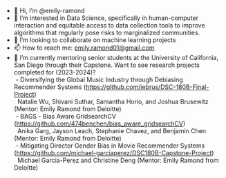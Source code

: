 - 👋 Hi, I’m @emily-ramond
- 👀 I’m interested in Data Science, specifically in human-computer interaction and equitable access to data collection tools to improve algorithms that regularly pose risks to marginalized communities.
- 💞️ I’m looking to collaborate on machine learning projects
- 📫 How to reach me: emily.ramond01@gmail.com
- 🌱 I’m currently mentoring senior students at the University of California, San Diego through their Capstone. Want to see research projects completed for (2023-2024)?<br />
             &nbsp;- Diversifying the Global Music Industry through Debiasing Recommender Systems (https://github.com/jebrus/DSC-180B-Final-Project)<br />
             &nbsp;&nbsp;Natalie Wu, Shivani Suthar, Samantha Horio, and Joshua Brusewitz (Mentor: Emily Ramond from Deloitte)<br />
             &nbsp;- BAGS - Bias Aware GridsearchCV (https://github.com/474benchen/bias_aware_gridsearchCV)<br />
             &nbsp;&nbsp;Anika Garg, Jayson Leach, Stephanie Chavez, and Benjamin Chen (Mentor: Emily Ramond from Deloitte)<br />
             &nbsp;- Mitigating Director Gender Bias in Movie Recommender Systems (https://github.com/michael-garciaperez/DSC180B-Capstone-Project)<br />
             &nbsp;&nbsp;Michael Garcia-Perez and Christine Deng (Mentor: Emily Ramond from Deloitte)
  

<!---
emily-ramond/emily-ramond is a ✨ special ✨ repository because its `README.md` (this file) appears on your GitHub profile.
You can click the Preview link to take a look at your changes.
--->
